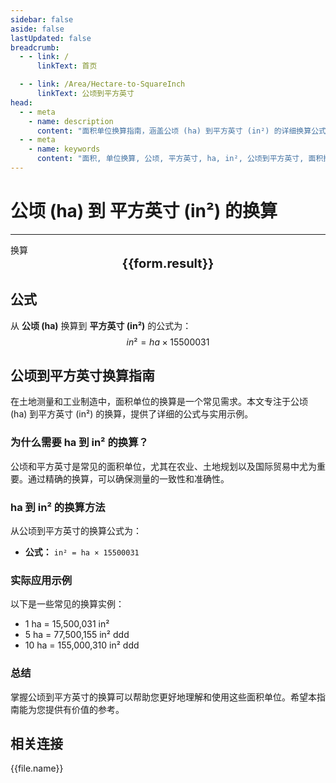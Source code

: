 ```yaml
---
sidebar: false
aside: false
lastUpdated: false
breadcrumb:
  - - link: /
      linkText: 首页

  - - link: /Area/Hectare-to-SquareInch
      linkText: 公顷到平方英寸
head:
  - - meta
    - name: description
      content: "面积单位换算指南，涵盖公顷 (ha) 到平方英寸 (in²) 的详细换算公式与说明。"
  - - meta
    - name: keywords
      content: "面积, 单位换算, 公顷, 平方英寸, ha, in², 公顷到平方英寸, 面积换算指南"
---
```

# 公顷 (ha) 到 平方英寸 (in²) 的换算
---
<script setup>
import { onMounted, reactive, inject, ref } from 'vue'
import { NButton, NForm, NFormItem, NInput, NInputNumber, NSelect, NCard, useMessage,NGrid ,NGi } from 'naive-ui'
import { defineClientComponent } from 'vitepress'
import { Area } from '../../files';

const convert = inject('convert')

const form = reactive({
  number: null,
  result: '',
})

const convertHandler = () => {
  if (form.number !== null && !isNaN(form.number)) {
    const convertedValue = parseFloat(form.number) * 15500031
    form.result = `${form.number}ha = ${convertedValue.toFixed(2)}in²`
  } else {
    form.result = '请输入有效的数值。'
  }
}
</script>

<n-form size="large" :model="form">
  <n-form-item label="公顷 (ha)">
    <n-input-number v-model:value="form.number" placeholder="输入公顷" style="width: 100%" />
  </n-form-item>
  <n-form-item>
    <n-button type="info" @click="convertHandler" block>换算</n-button>
  </n-form-item>
</n-form>

<n-card  embedded :bordered="false" hoverable>
  <div  style="text-align:center;font-size:20px;">
    <strong>{{form.result}}</strong>
  </div>
</n-card>

## 公式

从 **公顷 (ha)** 换算到 **平方英寸 (in²)** 的公式为：
$$ in² = ha \times 15500031 $$

## 公顷到平方英寸换算指南

在土地测量和工业制造中，面积单位的换算是一个常见需求。本文专注于公顷 (ha) 到平方英寸 (in²) 的换算，提供了详细的公式与实用示例。

### 为什么需要 ha 到 in² 的换算？

公顷和平方英寸是常见的面积单位，尤其在农业、土地规划以及国际贸易中尤为重要。通过精确的换算，可以确保测量的一致性和准确性。

### ha 到 in² 的换算方法

从公顷到平方英寸的换算公式为：

- **公式：** `in² = ha × 15500031`

### 实际应用示例

以下是一些常见的换算实例：

- 1 ha = 15,500,031 in²
- 5 ha = 77,500,155 in²
ddd
- 10 ha = 155,000,310 in²
ddd

### 总结

掌握公顷到平方英寸的换算可以帮助您更好地理解和使用这些面积单位。希望本指南能为您提供有价值的参考。

## 相关连接
<n-grid x-gap="12" :cols="2">
  <n-gi v-for="(file, index) in Area" :key="index">
    <n-button
      text
      tag="a"
      :href="file.path"
      type="info"
    >
      {{file.name}}
    </n-button>
  </n-gi>
</n-grid>